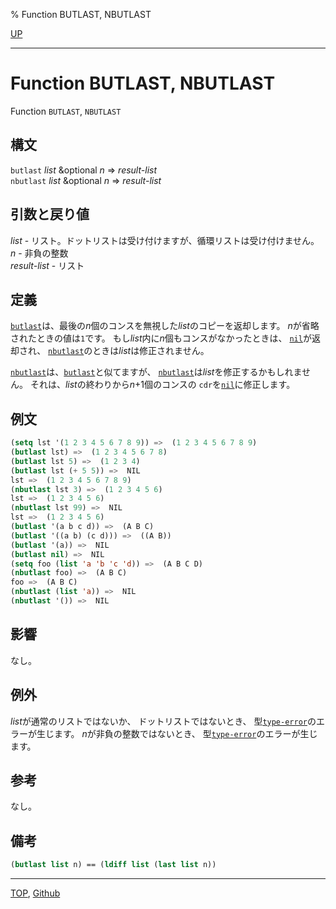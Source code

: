 % Function BUTLAST, NBUTLAST

[UP](14.2.html)  

---

# Function **BUTLAST, NBUTLAST**


Function `BUTLAST`, `NBUTLAST`


## 構文

`butlast` *list* &optional *n* => *result-list*  
`nbutlast` *list* &optional *n* => *result-list*


## 引数と戻り値

*list* - リスト。ドットリストは受け付けますが、循環リストは受け付けません。  
*n* - 非負の整数  
*result-list* - リスト


## 定義

[`butlast`](14.2.butlast.html)は、最後の*n*個のコンスを無視した*list*のコピーを返却します。
*n*が省略されたときの値は`1`です。
もし*list*内に*n*個もコンスがなかったときは、
[`nil`](5.3.nil-variable.html)が返却され、
[`nbutlast`](14.2.butlast.html)のときは*list*は修正されません。

[`nbutlast`](14.2.butlast.html)は、[`butlast`](14.2.butlast.html)と似てますが、
[`nbutlast`](14.2.butlast.html)は*list*を修正するかもしれません。
それは、*list*の終わりから*n*+1個のコンスの
`cdr`を[`nil`](5.3.nil-variable.html)に修正します。


## 例文

```lisp
(setq lst '(1 2 3 4 5 6 7 8 9)) =>  (1 2 3 4 5 6 7 8 9)
(butlast lst) =>  (1 2 3 4 5 6 7 8)
(butlast lst 5) =>  (1 2 3 4)
(butlast lst (+ 5 5)) =>  NIL
lst =>  (1 2 3 4 5 6 7 8 9)
(nbutlast lst 3) =>  (1 2 3 4 5 6)
lst =>  (1 2 3 4 5 6)
(nbutlast lst 99) =>  NIL
lst =>  (1 2 3 4 5 6)
(butlast '(a b c d)) =>  (A B C)
(butlast '((a b) (c d))) =>  ((A B))
(butlast '(a)) =>  NIL
(butlast nil) =>  NIL
(setq foo (list 'a 'b 'c 'd)) =>  (A B C D)
(nbutlast foo) =>  (A B C)
foo =>  (A B C)
(nbutlast (list 'a)) =>  NIL
(nbutlast '()) =>  NIL
```


## 影響

なし。


## 例外

*list*が通常のリストではないか、
ドットリストではないとき、
型[`type-error`](4.4.type-error.html)のエラーが生じます。
*n*が非負の整数ではないとき、
型[`type-error`](4.4.type-error.html)のエラーが生じます。


## 参考

なし。


## 備考

```lisp
(butlast list n) == (ldiff list (last list n))
```


---
[TOP](index.html),  [Github](https://github.com/nptcl/npt-japanese)

